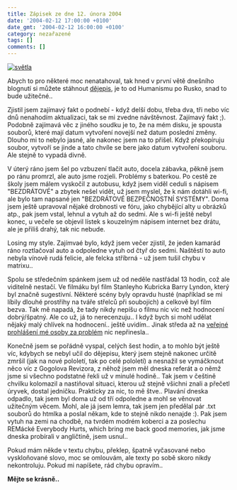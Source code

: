 ```yaml
---
title: Zápisek ze dne 12. února 2004
date: '2004-02-12 17:00:00 +0100'
date_gmt: '2004-02-12 16:00:00 +0100'
category: nezařazené
tags: []
comments: []
---
```

<div >  <a href="/assets/migrated/old-images/auto2.jpg"><img alt="světla" src="/assets/migrated/old-images/auto2.jpg"></a>  </div>
<p>Abych to pro některé moc nenatahoval, tak hned v první větě dnešního blognutí si můžete stáhnout  <a href="waste/dejepis.doc">dějepis</a>, je to od Humanismu po Rusko, snad to bude užitečné..</p>
<p>Zjistil jsem zajímavý fakt o podnebí - když delší dobu, třeba dva, tři nebo víc dnů nenahodím aktualizaci,  tak se mi zvedne návštěvnost. Zajímavý fakt ;). Podobně zajímavá věc z jiného soudku je to, že na mém disku,  je spousta souborů, které mají datum vytvoření novejší než datum poslední změny. Dlouho mi to nebylo jasné,  ale nakonec jsem na to přišel. Když překopíruju soubor, vytvoří se jinde a tato chvíle se bere jako  datum vytvoření souboru. Ale stejně to vypadá divně.</p>
<p>V úterý ráno jsem šel po vzbuzení tlačit auto, docela zábavka, pěkně jsem po ránu promrzl, ale auto  jsme rozjeli. Problémy s baterkou. Po cestě ze školy jsem málem vyskočil z autobusu, když jsem viděl ceduli  s nápisem &quot;BEZDRÁTOVÉ&quot; a zbytek nešel vidět, už jsem myslel, že k nám dotáhli wi-fi, ale bylo tam  napsané jen &quot;BEZDRÁTOVÉ BEZPEČNOSTNÍ SYSTÉMY&quot;. Doma jsem ještě upravoval nějaké drobnosti ve fóru,  jako chybějící alty u obrázků atp., pak jsem vstal, lehnul a vytuh až do sedmi. Ale s wi-fi ještě nebyl  konec, u večeře se objevil lístek s kouzelným nápisem internet bez drátu, ale je přiliš drahý, tak nic nebude.</p>
<p>Losing my style. Zajímvaé bylo, když jsem večer zjistil, že jeden kamarád ráno roztlačoval auto a odpoledne  vytuh od čtyř do sedmi. Naštěstí to auto nebyla vínově rudá felicie, ale felcka stříbrná - už jsem tušil chybu  v matrixu..</p>
<p>Spolu se středečním spánkem jsem už od neděle nastřádal 13 hodin, což ale viditelně nestačí. Ve filmáku  byl film Stanleyho Kubricka Barry Lyndon, který byl značně sugestivní. Některé scény byly opravdu husté  (například se mi líbily dlouhé prostřihy na tváře střelců při soubojích) a celkově byl film bezva. Tak mě  napadá, že tady nikdy nepíšu o filmu nic víc než hodnocení dobrý/špatný. Ale co už, já to nerecenzuju.. I když  bych si mohl udělat nějaký malý chlívek na hodnocení.. ještě uvidím.. Jinak středa až na  <a href="https://www.mgvforum.wz.cz/forum/ctenithreadu.php?cist=64&rocnik=">veřejné prohlášení mé osoby za  problém</a> nic nepřinesla..</p>
<p>Konečně jsem se pořádně vyspal, celých šest hodin, a to mohlo být ještě víc, kdybych se nebyl učil do dějepisu,  který jsem stejně nakonec určitě zmršil (jak na nové pololetí, tak po celé pololetí) a nesnažil se vymáčknout  něco víc z Gogolova Revizora, z něhož jsem měl dneska referát a o němž jsme si všechno podstatné řekli už v  minulé hodině.. Tak jsem v češtině chvilku kolomazil a nastiňoval situaci, kterou už stejně všichni znali  a přečetl úryvek, dostal jedničku. Prakticky za nic, to mě štve.. Plavání dneska odpadlo, tak jsem byl doma  už od tří odpoledne a mohl se věnovat užitečným věcem. Mohl, ale já jsem lemra, tak jsem jen předělal  pár .txt souborů do htmlka a poslal někam, kde to stejně nikdo nenajde :). Pak jsem vytuh na zemi na chodbě,  na tvrdém modrém koberci a za poslechu REMácké Everybody Hurts, which bring me back good memories, jak jsme  dneska probírali v angličtině, jsem usnul..</p>
<p>Pokud mám někde v textu chybu, překlep, špatně vyčasované nebo vyskloňované slovo, moc se omlouvám, ale  texty po sobě skoro nikdy nekontroluju. Pokud mi napíšete, rád chybu opravím..</p>
<p><strong>Mějte se krásně..</strong></p>
